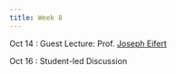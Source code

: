 ```yaml
---
title: Week 8
---
```


Oct 14
: Guest Lecture: Prof. [Joseph Eifert](https://www.fst.vt.edu/about/faculty-and-staff/faculty/jeifert.html)
<!-- : [**Slides**{: .label .label-yellow }]()[**Reading**{: .label .label-blue }](#)[**Blog (11AM)**{: .label .label-red }](https://canvas.vt.edu/courses/214894/assignments/2484438)[**Blog (2PM)**{: .label .label-red }](https://canvas.vt.edu/courses/214890/assignments/2484424) -->

Oct 16
: Student-led Discussion